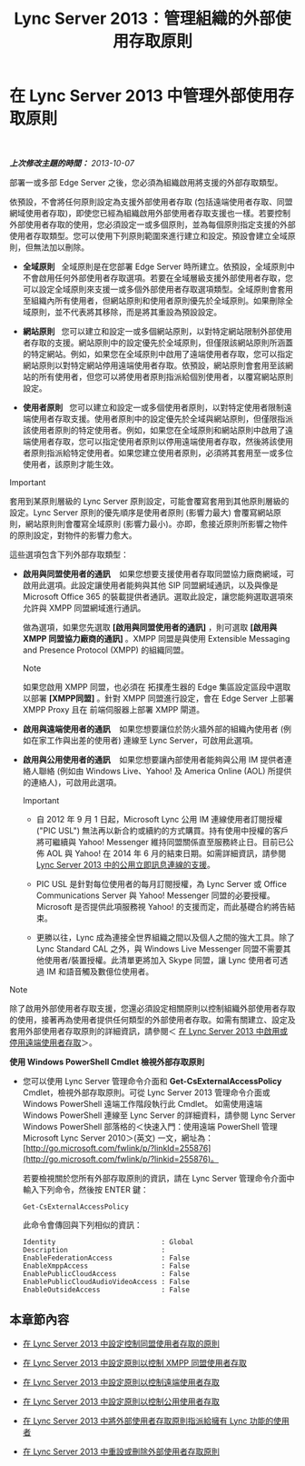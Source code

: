 ﻿---
title: Lync Server 2013：管理組織的外部使用存取原則
TOCTitle: 管理組織的外部使用存取原則
ms:assetid: 5571811e-34c8-443a-b94c-1ab5d4275581
ms:mtpsurl: https://technet.microsoft.com/zh-tw/library/Gg520995(v=OCS.15)
ms:contentKeyID: 49290957
ms.date: 08/10/2015
mtps_version: v=OCS.15
ms.translationtype: HT
---

# 在 Lync Server 2013 中管理外部使用存取原則

 

_**上次修改主題的時間：** 2013-10-07_

部署一或多部 Edge Server 之後，您必須為組織啟用將支援的外部存取類型。

依預設，不會將任何原則設定為支援外部使用者存取 (包括遠端使用者存取、同盟網域使用者存取)，即使您已經為組織啟用外部使用者存取支援也一樣。若要控制外部使用者存取的使用，您必須設定一或多個原則，並為每個原則指定支援的外部使用者存取類型。您可以使用下列原則範圍來進行建立和設定。預設會建立全域原則，但無法加以刪除。

  - **全域原則**   全域原則是在您部署 Edge Server 時所建立。依預設，全域原則中不會啟用任何外部使用者存取選項。若要在全域層級支援外部使用者存取，您可以設定全域原則來支援一或多個外部使用者存取選項類型。全域原則會套用至組織內所有使用者，但網站原則和使用者原則優先於全域原則。如果刪除全域原則，並不代表將其移除，而是將其重設為預設設定。

  - **網站原則**   您可以建立和設定一或多個網站原則，以對特定網站限制外部使用者存取的支援。網站原則中的設定優先於全域原則，但僅限該網站原則所涵蓋的特定網站。例如，如果您在全域原則中啟用了遠端使用者存取，您可以指定網站原則以對特定網站停用遠端使用者存取。依預設，網站原則會套用至該網站的所有使用者，但您可以將使用者原則指派給個別使用者，以覆寫網站原則設定。

  - **使用者原則**   您可以建立和設定一或多個使用者原則，以對特定使用者限制遠端使用者存取支援。使用者原則中的設定優先於全域與網站原則，但僅限指派該使用者原則的特定使用者。例如，如果您在全域原則和網站原則中啟用了遠端使用者存取，您可以指定使用者原則以停用遠端使用者存取，然後將該使用者原則指派給特定使用者。如果您建立使用者原則，必須將其套用至一或多位使用者，該原則才能生效。

> [!IMPORTANT]  
> 套用到某原則層級的 Lync Server 原則設定，可能會覆寫套用到其他原則層級的設定。Lync Server 原則的優先順序是使用者原則 (影響力最大) 會覆寫網站原則，網站原則則會覆寫全域原則 (影響力最小)。亦即，愈接近原則所影響之物件的原則設定，對物件的影響力愈大。



這些選項包含下列外部存取類型：

  - **啟用與同盟使用者的通訊**    如果您想要支援使用者存取同盟協力廠商網域，可啟用此選項。此設定讓使用者能夠與其他 SIP 同盟網域通訊，以及與像是 Microsoft Office 365 的裝載提供者通訊。選取此設定，讓您能夠選取選項來允許與 XMPP 同盟網域進行通訊。
    
    做為選項，如果您先選取 **\[啟用與同盟使用者的通訊\]** ，則可選取 **\[啟用與 XMPP 同盟協力廠商的通訊\]** 。XMPP 同盟是與使用 Extensible Messaging and Presence Protocol (XMPP) 的組織同盟。
    
    > [!NOTE]  
    > 如果您啟用 XMPP 同盟，也必須在 拓撲產生器的 Edge 集區設定區段中選取以部署 <strong>[XMPP同盟]</strong> 。針對 XMPP 同盟進行設定，會在 Edge Server 上部署 XMPP Proxy 且在 前端伺服器上部署 XMPP 閘道。
    


  - **啟用與遠端使用者的通訊**    如果您想要讓位於防火牆外部的組織內使用者 (例如在家工作與出差的使用者) 連線至 Lync Server，可啟用此選項。

  - **啟用與公用使用者的通訊**    如果您想要讓內部使用者能夠與公用 IM 提供者連絡人聯絡 (例如由 Windows Live、Yahoo\! 及 America Online (AOL) 所提供的連絡人)，可啟用此選項。
    
    > [!IMPORTANT]  
	> <ul>
    > <li><p>自 2012 年 9 月 1 日起，Microsoft Lync 公用 IM 連線使用者訂閱授權 (&quot;PIC USL&quot;) 無法再以新合約或續約的方式購買。持有使用中授權的客戶將可繼續與 Yahoo! Messenger 維持同盟關係直至服務終止日。目前已公佈 AOL 與 Yahoo! 在 2014 年 6 月的結束日期。如需詳細資訊，請參閱 <a href="lync-server-2013-support-for-public-instant-messenger-connectivity.md">Lync Server 2013 中的公用立即訊息連線的支援</a>。</p></li>
    > <li><p>PIC USL 是針對每位使用者的每月訂閱授權，為 Lync Server 或 Office Communications Server 與 Yahoo! Messenger 同盟的必要授權。Microsoft 是否提供此項服務視 Yahoo! 的支援而定，而此基礎合約將告結束。</p></li>
    > <li><p>更勝以往，Lync 成為連接全世界組織之間以及個人之間的強大工具。除了 Lync Standard CAL 之外，與 Windows Live Messenger 同盟不需要其他使用者/裝置授權。此清單更將加入 Skype 同盟，讓 Lync 使用者可透過 IM 和語音觸及數億位使用者。</p></li>
    > </ul>

> [!NOTE]  
> 除了啟用外部使用者存取支援，您還必須設定相關原則以控制組織外部使用者存取的使用，接著再為使用者提供任何類型的外部使用者存取。如需有關建立、設定及套用外部使用者存取原則的詳細資訊，請參閱＜ <a href="lync-server-2013-enable-or-disable-remote-user-access.md">在 Lync Server 2013 中啟用或停用遠端使用者存取</a>＞。



**使用 Windows PowerShell Cmdlet 檢視外部存取原則**

  - 您可以使用 Lync Server 管理命令介面和 **Get-CsExternalAccessPolicy** Cmdlet，檢視外部存取原則。可從 Lync Server 2013 管理命令介面或 Windows PowerShell 遠端工作階段執行此 Cmdlet。 如需使用遠端 Windows PowerShell 連線至 Lync Server 的詳細資料，請參閱 Lync Server Windows PowerShell 部落格的＜快速入門：使用遠端 PowerShell 管理 Microsoft Lync Server 2010＞(英文) 一文，網址為：[http://go.microsoft.com/fwlink/p/?linkId=255876](http://go.microsoft.com/fwlink/p/?linkid=255876)。
    
    若要檢視關於您所有外部存取原則的資訊，請在 Lync Server 管理命令介面中輸入下列命令，然後按 ENTER 鍵：
    
        Get-CsExternalAccessPolicy
    
    此命令會傳回與下列相似的資訊：
    
        Identity                          : Global
        Description                       :
        EnableFederationAccess            : False
        EnableXmppAccess                  : False
        EnablePublicCloudAccess           : False
        EnablePublicCloudAudioVideoAccess : False
        EnableOutsideAccess               : False

## 本章節內容

  - [在 Lync Server 2013 中設定控制同盟使用者存取的原則](lync-server-2013-configure-policies-to-control-federated-user-access.md)

  - [在 Lync Server 2013 中設定原則以控制 XMPP 同盟使用者存取](lync-server-2013-configure-policies-to-control-xmpp-federated-user-access.md)

  - [在 Lync Server 2013 中設定原則以控制遠端使用者存取](lync-server-2013-configure-policies-to-control-remote-user-access.md)

  - [在 Lync Server 2013 中設定原則以控制公用使用者存取](lync-server-2013-configure-policies-to-control-public-user-access.md)

  - [在 Lync Server 2013 中將外部使用者存取原則指派給擁有 Lync 功能的使用者](lync-server-2013-assign-an-external-user-access-policy-to-a-lync-enabled-user.md)

  - [在 Lync Server 2013 中重設或刪除外部使用者存取原則](lync-server-2013-resetting-or-deleting-external-user-access-policies.md)


